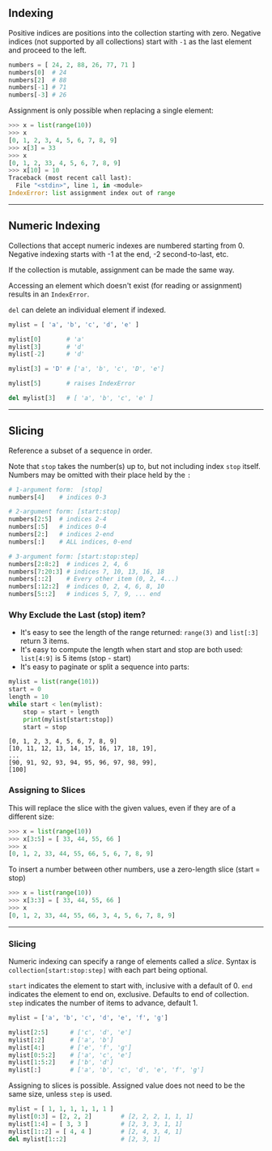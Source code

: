 ## Indexing
Positive indices are positions into the collection starting with zero.
Negative indices (not supported by all collections) start with `-1` as the last element and proceed to the left.
```python
numbers = [ 24, 2, 88, 26, 77, 71 ]
numbers[0]  # 24
numbers[2]  # 88
numbers[-1] # 71
numbers[-3] # 26
```

Assignment is only possible when replacing a single element:
```python
>>> x = list(range(10))
>>> x
[0, 1, 2, 3, 4, 5, 6, 7, 8, 9]
>>> x[3] = 33
>>> x
[0, 1, 2, 33, 4, 5, 6, 7, 8, 9]
>>> x[10] = 10
Traceback (most recent call last):
  File "<stdin>", line 1, in <module>
IndexError: list assignment index out of range
```


----


## Numeric Indexing
Collections that accept numeric indexes are numbered starting from 0.
Negative indexing starts with -1 at the end, -2 second-to-last, etc.

If the collection is mutable, assignment can be made the same way.

Accessing an element which doesn't exist (for reading or assignment) results in an `IndexError`.

`del` can delete an individual element if indexed.

```python
mylist = [ 'a', 'b', 'c', 'd', 'e' ]

mylist[0]       # 'a'
mylist[3]       # 'd'
mylist[-2]      # 'd'

mylist[3] = 'D' # ['a', 'b', 'c', 'D', 'e']

mylist[5]       # raises IndexError

del mylist[3]   # [ 'a', 'b', 'c', 'e' ]
```






----


## Slicing
Reference a subset of a sequence in order.

Note that `stop` takes the number(s) up to, but not including index `stop` itself.
Numbers may be omitted with their place held by the `:`
```python
# 1-argument form:  [stop]
numbers[4]    # indices 0-3

# 2-argument form: [start:stop]
numbers[2:5]  # indices 2-4
numbers[:5]   # indices 0-4
numbers[2:]   # indices 2-end
numbers[:]    # ALL indices, 0-end

# 3-argument form: [start:stop:step]
numbers[2:8:2]  # indices 2, 4, 6
numbers[7:20:3] # indices 7, 10, 13, 16, 18
numbers[::2]    # Every other item (0, 2, 4...)
numbers[:12:2]  # indices 0, 2, 4, 6, 8, 10
numbers[5::2]   # indices 5, 7, 9, ... end
```

### Why Exclude the Last (stop) item?
- It's easy to see the length of the range returned:   `range(3)` and `list[:3]` return 3 items.
- It's easy to compute the length when start and stop are both used:  `list[4:9]` is 5 items (stop - start)
- It's easy to paginate or split a sequence into parts:
```python
mylist = list(range(101))
start = 0
length = 10
while start < len(mylist):
	stop = start + length
	print(mylist[start:stop])
	start = stop
```

```output
[0, 1, 2, 3, 4, 5, 6, 7, 8, 9]
[10, 11, 12, 13, 14, 15, 16, 17, 18, 19],
...
[90, 91, 92, 93, 94, 95, 96, 97, 98, 99],
[100]
```

### Assigning to Slices
This will replace the slice with the given values, even if they are of a different size:

```python
>>> x = list(range(10))
>>> x[3:5] = [ 33, 44, 55, 66 ]
>>> x
[0, 1, 2, 33, 44, 55, 66, 5, 6, 7, 8, 9]
```

To insert a number between other numbers, use a zero-length slice (start = stop)
```python
>>> x = list(range(10))
>>> x[3:3] = [ 33, 44, 55, 66 ]
>>> x
[0, 1, 2, 33, 44, 55, 66, 3, 4, 5, 6, 7, 8, 9]
```



------

### Slicing
Numeric indexing can specify a range of elements called a *slice*.
Syntax is `collection[start:stop:step]` with each part being optional.

`start` indicates the element to start with, inclusive with a default of 0.
`end` indicates the element to end on, exclusive. Defaults to end of collection.
`step` indicates the number of items to advance, default 1.

```python
mylist = ['a', 'b', 'c', 'd', 'e', 'f', 'g']

mylist[2:5]      # ['c', 'd', 'e']
mylist[:2]       # ['a', 'b']
mylist[4:]       # ['e', 'f', 'g']
mylist[0:5:2]    # ['a', 'c', 'e']
mylist[1:5:2]    # ['b', 'd']
mylist[:]        # ['a', 'b', 'c', 'd', 'e', 'f', 'g']
```

Assigning to slices is possible. Assigned value does not need to be the same size, unless `step` is used.

```python
mylist = [ 1, 1, 1, 1, 1, 1 ]
mylist[0:3] = [2, 2, 2]        # [2, 2, 2, 1, 1, 1]
mylist[1:4] = [ 3, 3 ]         # [2, 3, 3, 1, 1]
mylist[1::2] = [ 4, 4 ]        # [2, 4, 3, 4, 1]
del mylist[1::2]               # [2, 3, 1]
```
